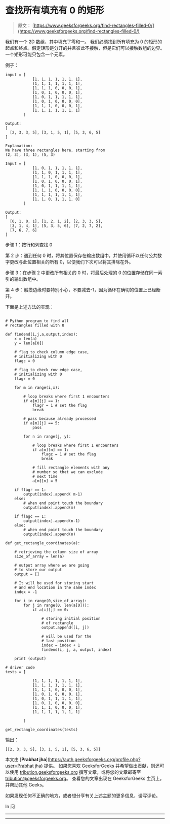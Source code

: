 # 查找所有填充有 0 的矩形

> 原文： [https://www.geeksforgeeks.org/find-rectangles-filled-0/](https://www.geeksforgeeks.org/find-rectangles-filled-0/)

我们有一个 2D 数组，其中填充了零和一。 我们必须找到所有填充为 0 的矩形的起点和终点。假定矩形是分开的并且彼此不接触，但是它们可以接触数组的边界。一个矩形可能只包含一个元素。

例子：

```
input = [
            [1, 1, 1, 1, 1, 1, 1],
            [1, 1, 1, 1, 1, 1, 1],
            [1, 1, 1, 0, 0, 0, 1],
            [1, 0, 1, 0, 0, 0, 1],
            [1, 0, 1, 1, 1, 1, 1],
            [1, 0, 1, 0, 0, 0, 0],
            [1, 1, 1, 0, 0, 0, 1],
            [1, 1, 1, 1, 1, 1, 1]
        ]

Output:
[
  [2, 3, 3, 5], [3, 1, 5, 1], [5, 3, 6, 5]
]

Explanation:
We have three rectangles here, starting from 
(2, 3), (3, 1), (5, 3)

Input = [
            [1, 0, 1, 1, 1, 1, 1],
            [1, 1, 0, 1, 1, 1, 1],
            [1, 1, 1, 0, 0, 0, 1],
            [1, 0, 1, 0, 0, 0, 1],
            [1, 0, 1, 1, 1, 1, 1],
            [1, 1, 1, 0, 0, 0, 0],
            [1, 1, 1, 1, 1, 1, 1],
            [1, 1, 0, 1, 1, 1, 0]
        ]

Output:
[
  [0, 1, 0, 1], [1, 2, 1, 2], [2, 3, 3, 5], 
  [3, 1, 4, 1], [5, 3, 5, 6], [7, 2, 7, 2], 
  [7, 6, 7, 6]
]

```



步骤 1：按行和列查找 0

第 2 步：遇到任何 0 时，将其位置保存在输出数组中，并使用循环以任何公共数字更改与此位置相关的所有 0，以便我们下次可以将其排除在外。

步骤 3：在步骤 2 中更改所有相关的 0 时，将最后处理的 0 的位置存储在同一索引的输出数组中。

第 4 步：触摸边缘时要特别小心，不要减去-1，因为循环在确切的位置上已经断开。

下面是上述方法的实现：

```

# Python program to find all  
# rectangles filled with 0 

def findend(i,j,a,output,index): 
    x = len(a) 
    y = len(a[0]) 

    # flag to check column edge case, 
    # initializing with 0 
    flagc = 0

    # flag to check row edge case, 
    # initializing with 0 
    flagr = 0

    for m in range(i,x):  

        # loop breaks where first 1 encounters 
        if a[m][j] == 1:  
            flagr = 1 # set the flag 
            break

        # pass because already processed 
        if a[m][j] == 5:  
            pass

        for n in range(j, y):  

            # loop breaks where first 1 encounters 
            if a[m][n] == 1: 
                flagc = 1 # set the flag 
                break

            # fill rectangle elements with any 
            # number so that we can exclude 
            # next time 
            a[m][n] = 5

    if flagr == 1: 
        output[index].append( m-1) 
    else: 
        # when end point touch the boundary 
        output[index].append(m)  

    if flagc == 1: 
        output[index].append(n-1) 
    else: 
        # when end point touch the boundary 
        output[index].append(n)  

def get_rectangle_coordinates(a): 

    # retrieving the column size of array 
    size_of_array = len(a)  

    # output array where we are going 
    # to store our output  
    output = []  

    # It will be used for storing start 
    # and end location in the same index 
    index = -1

    for i in range(0,size_of_array): 
        for j in range(0, len(a[0])): 
            if a[i][j] == 0: 

                # storing initial position  
                # of rectangle 
                output.append([i, j])  

                # will be used for the  
                # last position 
                index = index + 1        
                findend(i, j, a, output, index)  

    print (output) 

# driver code 
tests = [ 

            [1, 1, 1, 1, 1, 1, 1], 
            [1, 1, 1, 1, 1, 1, 1], 
            [1, 1, 1, 0, 0, 0, 1], 
            [1, 0, 1, 0, 0, 0, 1], 
            [1, 0, 1, 1, 1, 1, 1], 
            [1, 0, 1, 0, 0, 0, 0], 
            [1, 1, 1, 0, 0, 0, 1], 
            [1, 1, 1, 1, 1, 1, 1] 

        ] 

get_rectangle_coordinates(tests) 

```

输出：

```
[[2, 3, 3, 5], [3, 1, 5, 1], [5, 3, 6, 5]]

```

本文由 [**Prabhat jha**](https://auth.geeksforgeeks.org/profile.php?user=Prabhat jha) 提供。 如果您喜欢 GeeksforGeeks 并希望做出贡献，则还可以使用 [tribution.geeksforgeeks.org](http://www.contribute.geeksforgeeks.org) 撰写文章，或将您的文章邮寄至 tribution@geeksforgeeks.org。 查看您的文章出现在 GeeksforGeeks 主页上，并帮助其他 Geeks。

如果发现任何不正确的地方，或者想分享有关上述主题的更多信息，请写评论。

In 问



* * *

* * *



